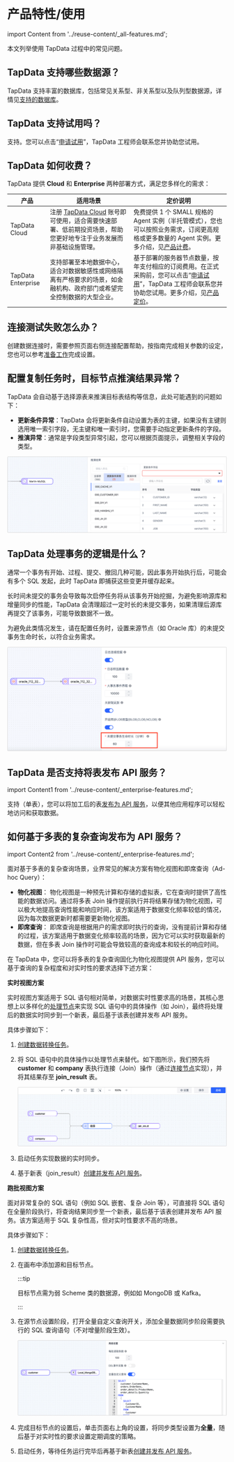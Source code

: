 # 产品特性/使用
import Content from '../reuse-content/_all-features.md';

<Content />

本文列举使用 TapData 过程中的常见问题。

## TapData 支持哪些数据源？

TapData 支持丰富的数据库，包括常见关系型、非关系型以及队列型数据源，详情见[支持的数据库](../prerequisites/supported-databases.md)。



## TapData 支持试用吗？

支持。您可以点击“[申请试用](https://tapdata.net/tapdata-on-prem/demo.html)‍”‍，TapData 工程师会联系您并协助您试用。



## TapData 如何收费？

TapData 提供 **Cloud** 和 **Enterprise** 两种部署方式，满足您多样化的需求：

| 产品         | 适用场景                                                     | 定价说明                                                     |
| ------------ | ------------------------------------------------------------ | ------------------------------------------------------------ |
| TapData Cloud | 注册 [TapData Cloud](https://cloud.tapdata.net/console/v3/) 账号即可使用，适合需要快速部署、低前期投资场景，帮助您更好地专注于业务发展而非基础设施管理。 | 免费提供 1 个 SMALL 规格的 Agent 实例（半托管模式），您也可以按照业务需求，订阅更高规格或更多数量的 Agent 实例。更多介绍，见[产品计费](../billing/billing-overview.md)。 |
| TapData Enterprise | 支持部署至本地数据中心，适合对数据敏感性或网络隔离有严格要求的场景，如金融机构、政府部门或希望完全控制数据的大型企业。 | 基于部署的服务器节点数量，按年支付相应的订阅费用。在正式采购前，您可以点击“[申请试用](https://tapdata.net/tapdata-on-prem/demo.html)‍”‍，TapData 工程师会联系您并协助您试用。更多介绍，见[产品定价](https://tapdata.net/pricing.html)。 |

## 连接测试失败怎么办？

创建数据连接时，需要参照页面右侧连接配置帮助，按指南完成相关参数的设定，您也可以参考[准备工作](../prerequisites)完成设置。


## 配置复制任务时，目标节点推演结果异常？

TapData 会自动基于选择源表来推演目标表结构等信息，此处可能遇到的问题如下：

* **更新条件异常**：TapData 会将更新条件自动设置为表的主键，如果没有主键则选用唯一索引字段，无主键和唯一索引时，您需要手动指定更新条件的字段。
* **推演异常**：通常是字段类型异常引起，您可以根据页面提示，调整相关字段的类型。

![推演结果异常](../images/faq_deduction_error.png)



## TapData 处理事务的逻辑是什么？

通常一个事务有开始、过程、提交、撤回几种可能，因此事务开始执行后，可能会有多个 SQL 发起，此时 TapData 即捕获这些变更并缓存起来。

长时间未提交的事务会导致每次启停任务将从该事务开始挖掘，为避免影响源库和增量同步的性能，TapData 会清理超过一定时长的未提交事务，如果清理后源库再提交了该事务，可能导致数据不一致。

为避免此类情况发生，请在配置任务时，设置来源节点（如 Oracle 库）的未提交事务生命时长，以符合业务需求。

![未提交事务生命时长](../images/transaction_timeout.png)



## TapData 是否支持将表发布 API 服务？

import Content1 from '../reuse-content/_enterprise-features.md';

<Content1 />

支持（单表），您可以将加工后的表[发布为 API 服务](../user-guide/data-service/create-api-service.md)，以便其他应用程序可以轻松地访问和获取数据。



## 如何基于多表的复杂查询发布为 API 服务？

import Content2 from '../reuse-content/_enterprise-features.md';

<Content2 />

面对基于多表的复杂查询场景，业界常见的解决方案有物化视图和即席查询（Ad-hoc Query）：

* **物化视图**： 物化视图是一种预先计算和存储的虚拟表，它在查询时提供了高性能的数据访问。通过将多表 Join 操作提前执行并将结果存储为物化视图，可以极大地提高查询性能和响应时间，该方案适用于数据变化频率较低的情况，因为每次数据更新时都需要更新物化视图。
* **即席查询**： 即席查询是根据用户的需求即时执行的查询，没有提前计算和存储的过程，该方案适用于数据变化频率较高的场景，因为它可以实时获取最新的数据，但在多表 Join 操作时可能会导致较高的查询成本和较长的响应时间。



在 TapData 中，您可以将多表的复杂查询固化为物化视图提供 API 服务，您可以基于查询的复杂程度和对实时性的要求选择下述方案：

**实时视图方案**

实时视图方案适用于 SQL 语句相对简单，对数据实时性要求高的场景，其核心思想上以多样化的[处理节点](../user-guide/data-development/process-node.md)来实现 SQL 语句中的具体操作（如 Join），最终将处理后的数据实时同步到一个新表，最后基于该表创建并发布 API 服务。

具体步骤如下：

1. [创建数据转换任务](../user-guide/data-development/create-task.md)。

2. 将 SQL 语句中的具体操作以处理节点来替代。如下图所示，我们预先将 **customer** 和 **company** 表执行连接（Join）操作（通过[连接节点](../user-guide/data-development/process-node.md#join)实现），并将其结果存至 **join_result** 表。

   ![Join 表](../images/join_table_for_api.png)

3. 启动任务实现数据的实时同步。

4. 基于新表（join_result）[创建并发布 API 服务](../user-guide/data-service/create-api-service.md)。



**跑批视图方案**

面对非常复杂的 SQL 语句（例如 SQL 嵌套、复杂 Join 等），可直接将 SQL 语句在全量阶段执行，将查询结果同步至一个新表，最后基于该表创建并发布 API 服务。该方案适用于 SQL 复杂性高，但对实时性要求不高的场景。

具体步骤如下：

1. [创建数据转换任务](../user-guide/data-development/create-task.md)。

2. 在画布中添加源和目标节点。

   :::tip

   目标节点需为弱 Scheme 类的数据源，例如如 MongoDB 或 Kafka。

   :::

3. 在源节点设置阶段，打开全量自定义查询开关，添加全量数据同步阶段需要执行的 SQL 查询语句（不对增量阶段生效）。

   ![自定义查询](../images/query_table_for_api.png)

4. 完成目标节点的设置后，单击页面右上角的设置，将同步类型设置为**全量**，随后基于对实时性的要求设置定期调度的策略。

5. 启动任务，等待任务运行完毕后再基于新表[创建并发布 API 服务](../user-guide/data-service/create-api-service.md)。
